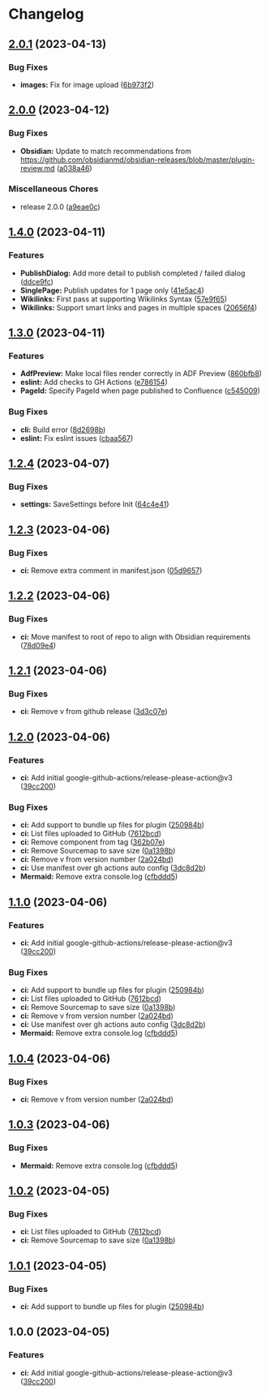 # Changelog

## [2.0.1](https://github.com/obsidian-confluence/obsidian-confluence/compare/2.0.0...2.0.1) (2023-04-13)


### Bug Fixes

* **images:** Fix for image upload ([6b973f2](https://github.com/obsidian-confluence/obsidian-confluence/commit/6b973f2fc2a97b299c1abb61708407c097a80706))

## [2.0.0](https://github.com/obsidian-confluence/obsidian-confluence/compare/1.4.0...2.0.0) (2023-04-12)


### Bug Fixes

* **Obsidian:** Update to match recommendations from https://github.com/obsidianmd/obsidian-releases/blob/master/plugin-review.md ([a038a46](https://github.com/obsidian-confluence/obsidian-confluence/commit/a038a46c08fb363d46a3f80ba431d165a507ca64))


### Miscellaneous Chores

* release 2.0.0 ([a9eae0c](https://github.com/obsidian-confluence/obsidian-confluence/commit/a9eae0cf43f20e3eb57096792c78f7215e6f2dd0))

## [1.4.0](https://github.com/obsidian-confluence/obsidian-confluence/compare/1.3.0...1.4.0) (2023-04-11)


### Features

* **PublishDialog:** Add more detail to publish completed / failed dialog ([ddce9fc](https://github.com/obsidian-confluence/obsidian-confluence/commit/ddce9fc483edd724f608e0d37f62030588da1d09))
* **SinglePage:** Publish updates for 1 page only ([41e5ac4](https://github.com/obsidian-confluence/obsidian-confluence/commit/41e5ac4f6dee96fd51531fe6200c9f34dd571261))
* **Wikilinks:** First pass at supporting Wikilinks Syntax ([57e9f65](https://github.com/obsidian-confluence/obsidian-confluence/commit/57e9f65da1ddb4beb21d997bdf8652a6eed29720))
* **Wikilinks:** Support smart links and pages in multiple spaces ([20656f4](https://github.com/obsidian-confluence/obsidian-confluence/commit/20656f489d32a50ebd70587f25ca0d167c721cf0))

## [1.3.0](https://github.com/obsidian-confluence/obsidian-confluence/compare/1.2.4...1.3.0) (2023-04-11)


### Features

* **AdfPreview:** Make local files render correctly in ADF Preview ([860bfb8](https://github.com/obsidian-confluence/obsidian-confluence/commit/860bfb8e5cf1f094231abd2f4b4e7ae6bc91e7fd))
* **eslint:** Add checks to GH Actions ([e786154](https://github.com/obsidian-confluence/obsidian-confluence/commit/e7861542f9dbe99bbc81bb0cecfee00f32ae5c5a))
* **PageId:** Specify PageId when page published to Confluence ([c545009](https://github.com/obsidian-confluence/obsidian-confluence/commit/c5450092bb8abdf106d80d5a12b4a075dbd61130))


### Bug Fixes

* **cli:** Build error ([8d2698b](https://github.com/obsidian-confluence/obsidian-confluence/commit/8d2698b47c6244fe2304b44b78b557358dfe5797))
* **eslint:** Fix eslint issues ([cbaa567](https://github.com/obsidian-confluence/obsidian-confluence/commit/cbaa5671bb7e16c1b79b636cb06ed930298b29a6))

## [1.2.4](https://github.com/obsidian-confluence/obsidian-confluence/compare/1.2.3...1.2.4) (2023-04-07)


### Bug Fixes

* **settings:** SaveSettings before Init ([64c4e41](https://github.com/obsidian-confluence/obsidian-confluence/commit/64c4e41565364525bfb2b53480630d30c875b91d))

## [1.2.3](https://github.com/obsidian-confluence/obsidian-confluence/compare/1.2.2...1.2.3) (2023-04-06)


### Bug Fixes

* **ci:** Remove extra comment in manifest.json ([05d9657](https://github.com/obsidian-confluence/obsidian-confluence/commit/05d965738ac77b951acc39348bb7e4a64c627b1f))

## [1.2.2](https://github.com/obsidian-confluence/obsidian-confluence/compare/1.2.1...1.2.2) (2023-04-06)


### Bug Fixes

* **ci:** Move manifest to root of repo to align with Obsidian requirements ([78d09e4](https://github.com/obsidian-confluence/obsidian-confluence/commit/78d09e43daad45aa0cf51f5f1ca874fa5b13e8e1))

## [1.2.1](https://github.com/obsidian-confluence/obsidian-confluence/compare/1.2.0...1.2.1) (2023-04-06)


### Bug Fixes

* **ci:** Remove v from github release ([3d3c07e](https://github.com/obsidian-confluence/obsidian-confluence/commit/3d3c07ef3b96c6f73561f5cd2aa0e44e7f6034c9))

## [1.2.0](https://github.com/obsidian-confluence/obsidian-confluence/compare/v1.1.0...1.2.0) (2023-04-06)


### Features

* **ci:** Add initial google-github-actions/release-please-action@v3 ([39cc200](https://github.com/obsidian-confluence/obsidian-confluence/commit/39cc2001113f6f846dddc56bc8ba75f5ff7ce026))


### Bug Fixes

* **ci:** Add support to bundle up files for plugin ([250984b](https://github.com/obsidian-confluence/obsidian-confluence/commit/250984b2baf462266d7cafc5a6eb7b82b0fd2dbb))
* **ci:** List files uploaded to GitHub ([7612bcd](https://github.com/obsidian-confluence/obsidian-confluence/commit/7612bcd6b67c8ba712611e553dff985f8cae38bd))
* **ci:** Remove component from tag ([362b07e](https://github.com/obsidian-confluence/obsidian-confluence/commit/362b07e58af2420eb37a7fcabdfa1f9161a6c954))
* **ci:** Remove Sourcemap to save size ([0a1398b](https://github.com/obsidian-confluence/obsidian-confluence/commit/0a1398bb880c3201598ec860c68c1b82b016fa4a))
* **ci:** Remove v from version number ([2a024bd](https://github.com/obsidian-confluence/obsidian-confluence/commit/2a024bdf2d640749561f41a24f79343005066d13))
* **ci:** Use manifest over gh actions auto config ([3dc8d2b](https://github.com/obsidian-confluence/obsidian-confluence/commit/3dc8d2bbe5a25c844cda5c224ab0da7c465a5622))
* **Mermaid:** Remove extra console.log ([cfbddd5](https://github.com/obsidian-confluence/obsidian-confluence/commit/cfbddd531d4b79e3bd2447e39299db19b6393014))

## [1.1.0](https://github.com/obsidian-confluence/obsidian-confluence/compare/obsidian-confluence-v1.0.4...obsidian-confluence-1.1.0) (2023-04-06)


### Features

* **ci:** Add initial google-github-actions/release-please-action@v3 ([39cc200](https://github.com/obsidian-confluence/obsidian-confluence/commit/39cc2001113f6f846dddc56bc8ba75f5ff7ce026))


### Bug Fixes

* **ci:** Add support to bundle up files for plugin ([250984b](https://github.com/obsidian-confluence/obsidian-confluence/commit/250984b2baf462266d7cafc5a6eb7b82b0fd2dbb))
* **ci:** List files uploaded to GitHub ([7612bcd](https://github.com/obsidian-confluence/obsidian-confluence/commit/7612bcd6b67c8ba712611e553dff985f8cae38bd))
* **ci:** Remove Sourcemap to save size ([0a1398b](https://github.com/obsidian-confluence/obsidian-confluence/commit/0a1398bb880c3201598ec860c68c1b82b016fa4a))
* **ci:** Remove v from version number ([2a024bd](https://github.com/obsidian-confluence/obsidian-confluence/commit/2a024bdf2d640749561f41a24f79343005066d13))
* **ci:** Use manifest over gh actions auto config ([3dc8d2b](https://github.com/obsidian-confluence/obsidian-confluence/commit/3dc8d2bbe5a25c844cda5c224ab0da7c465a5622))
* **Mermaid:** Remove extra console.log ([cfbddd5](https://github.com/obsidian-confluence/obsidian-confluence/commit/cfbddd531d4b79e3bd2447e39299db19b6393014))

## [1.0.4](https://github.com/obsidian-confluence/obsidian-confluence/compare/v1.0.3...v1.0.4) (2023-04-06)


### Bug Fixes

* **ci:** Remove v from version number ([2a024bd](https://github.com/obsidian-confluence/obsidian-confluence/commit/2a024bdf2d640749561f41a24f79343005066d13))

## [1.0.3](https://github.com/obsidian-confluence/obsidian-confluence/compare/v1.0.2...v1.0.3) (2023-04-06)


### Bug Fixes

* **Mermaid:** Remove extra console.log ([cfbddd5](https://github.com/obsidian-confluence/obsidian-confluence/commit/cfbddd531d4b79e3bd2447e39299db19b6393014))

## [1.0.2](https://github.com/obsidian-confluence/obsidian-confluence/compare/v1.0.1...v1.0.2) (2023-04-05)


### Bug Fixes

* **ci:** List files uploaded to GitHub ([7612bcd](https://github.com/obsidian-confluence/obsidian-confluence/commit/7612bcd6b67c8ba712611e553dff985f8cae38bd))
* **ci:** Remove Sourcemap to save size ([0a1398b](https://github.com/obsidian-confluence/obsidian-confluence/commit/0a1398bb880c3201598ec860c68c1b82b016fa4a))

## [1.0.1](https://github.com/obsidian-confluence/obsidian-confluence/compare/v1.0.0...v1.0.1) (2023-04-05)


### Bug Fixes

* **ci:** Add support to bundle up files for plugin ([250984b](https://github.com/obsidian-confluence/obsidian-confluence/commit/250984b2baf462266d7cafc5a6eb7b82b0fd2dbb))

## 1.0.0 (2023-04-05)


### Features

* **ci:** Add initial google-github-actions/release-please-action@v3 ([39cc200](https://github.com/obsidian-confluence/obsidian-confluence/commit/39cc2001113f6f846dddc56bc8ba75f5ff7ce026))

